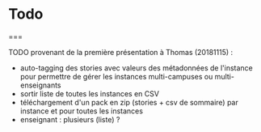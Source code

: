 # Todo
===

TODO provenant de la première présentation à Thomas (20181115) :

* auto-tagging des stories avec valeurs des métadonnées de l'instance pour permettre de gérer les instances multi-campuses ou multi-enseignants
* sortir liste de toutes les instances en CSV
* téléchargement d'un pack en zip (stories + csv de sommaire) par instance et pour toutes les instances
* enseignant : plusieurs (liste) ?